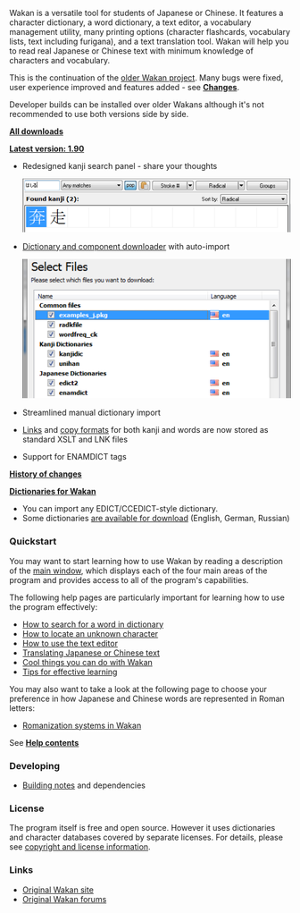 Wakan is a versatile tool for students of Japanese or Chinese. It features a character dictionary, a word dictionary, a text editor, a vocabulary management utility, many printing options (character flashcards, vocabulary lists, text including furigana), and a text translation tool. Wakan will help you to read real Japanese or Chinese text with minimum knowledge of characters and vocabulary.

This is the continuation of the [older Wakan project](http://wakan.manga.cz). Many bugs were fixed, user experience improved and features added - see **[Changes](Changes.md)**.

Developer builds can be installed over older Wakans although it's not recommended to use both versions side by side.

**[All downloads](https://drive.google.com/folderview?id=0B0jSbSrihj-yRDN4WlJXS05BOVE&usp=sharing#list)**

**[Latest version: 1.90](https://googledrive.com/host/0B0jSbSrihj-yRDN4WlJXS05BOVE/wakan-1.90-dev.zip)**

 * Redesigned kanji search panel - share your thoughts

    ![images/kanji-search-panel.png](images/kanji-search-panel.png)

 * [Dictionary and component downloader](Downloader.md) with auto-import

    ![images/downloader-select.png](images/downloader-select.png)

 * Streamlined manual dictionary import
 * [Links](CustomLinks) and [copy formats](CopyFormats) for both kanji and words are now stored as standard XSLT and LNK files
 * Support for ENAMDICT tags

**[History of changes](Changes)**

**[Dictionaries for Wakan](https://drive.google.com/folderview?id=0B0jSbSrihj-yVmtxMll3aEw0RVE&usp=sharing#list)**

  * You can import any EDICT/CCEDICT-style dictionary.
  * Some dictionaries [are available for download](https://drive.google.com/folderview?id=0B0jSbSrihj-yVmtxMll3aEw0RVE&usp=sharing#list) (English, German, Russian)

### Quickstart
You may want to start learning how to use Wakan by reading a description of the [main window](MainWindow), which displays each of the four main areas of the program and provides access to all of the program's capabilities.

The following help pages are particularly important for learning how to use the program effectively:

  * [How to search for a word in dictionary](Dictionary#Dictionary)
  * [How to locate an unknown character](KanjiList#Search_tips)
  * [How to use the text editor](Editor#How_to_write_Japanese_text)
  * [Translating Japanese or Chinese text](Editor#Tips)
  * [Cool things you can do with Wakan](Tips#ThingsToDoWithWakan)
  * [Tips for effective learning](Tips#LearningTips)

You may also want to take a look at the following page to choose your preference in how Japanese and Chinese words are represented in Roman letters:
  * [Romanization systems in Wakan](Settings#Romanization)

See **[Help contents](HelpContents)**

### Developing
* [Building notes](http://wakan.googlecode.com/hg/.building.txt) and dependencies

### License
The program itself is free and open source. However it uses dictionaries and character databases covered by separate licenses. For details, please see [copyright and license information](Copyright).

### Links
* [Original Wakan site](http://wakan.manga.cz)
* [Original Wakan forums](http://wakan.manga.cz/forum/)